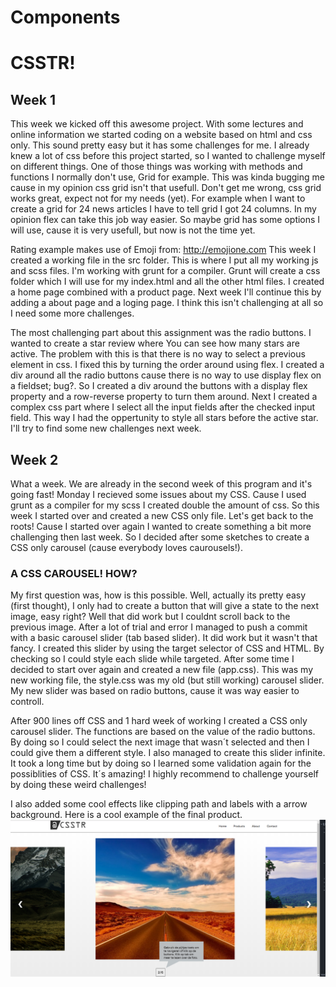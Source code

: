 # Components
# CSSTR!
## Week 1
This week we kicked off this awesome project. With some lectures and online information we started coding on a website based on html and css only. This sound pretty easy but it has some challenges for me.
I already knew a lot of css before this project started, so I wanted to challenge myself on different things. One of those things was working with methods and functions I normally don't use, Grid for example.
This was kinda bugging me cause in my opinion css grid isn't that usefull. Don't get me wrong, css grid works great, expect not for my needs (yet). For example when I want to create a grid for 24 news articles I have to tell grid I got 24 columns.
In my opinion flex can take this job way easier. So maybe grid has some options I will use, cause it is very usefull, but now is not the time yet.

Rating example makes use of Emoji from: http://emojione.com
This week I created a working file in the src folder. This is where I put all my working js and scss files. I'm working with grunt for a compiler. Grunt will create a css folder which I will use for my index.html and all the other html files.
I created a home page combined with a product page. Next week I'll continue this by adding a about page and a loging page. I think this isn't challenging at all so I need some more challenges.

The most challenging part about this assignment was the radio buttons. I wanted to create a star review where You can see how many stars are active. The problem with this is that there is no way to select a previous element in css. I fixed this by turning the order around using flex.
I created a div around all the radio buttons cause there is no way to use display flex on a fieldset; bug?. So I created a div around the buttons with a display flex property and a row-reverse property to turn them around.
Next I created a complex css part where I select all the input fields after the checked input field. This way I had the oppertunity to style all stars before the active star. I'll try to find some new challenges next week.

## Week 2
What a week. We are already in the second week of this program and it's going fast! Monday I recieved some issues about my CSS. Cause I used grunt as a compiler for my scss I created double the amount of css. So this week I started over and created a new CSS only file. Let's get back to the roots!
Cause I started over again I wanted to create something a bit more challenging then last week. So I decided after some sketches to create a CSS only carousel (cause everybody loves caurousels!).

### A CSS CAROUSEL! HOW?
My first question was, how is this possible. Well, actually its pretty easy (first thought), I only had to create a button that will give a state to the next image, easy right? Well that did work but I couldnt scroll back to the previous image.
After a lot of trial and error I managed to push a commit with a basic carousel slider (tab based slider). It did work but it wasn't that fancy. I created this slider by using the target selector of CSS and HTML. By checking so I could style each slide while targeted.
After some time I decided to start over again and created a new file (app.css). This was my new working file, the style.css was my old (but still working) carousel slider. My new slider was based on radio buttons, cause it was way easier to controll.

After 900 lines off CSS and 1 hard week of working I created a CSS only carousel slider. The functions are based on the value of the radio buttons. By doing so I could select the next image that wasn´t selected and then I could give them a different style. I also managed to create this slider infinite.
It took a long time but by doing so I learned some validation again for the possiblities of CSS. It´s amazing! I highly recommend to challenge yourself by doing these weird challenges!

I also added some cool effects like clipping path and labels with a arrow background. Here is a cool example of the final product.
![Example of CSS only CAROUSEL](https://github.com/dipsaus9/cssttr/blob/master/img/example.PNG)
